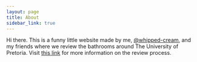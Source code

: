 ```yaml
---
layout: page
title: About
sidebar_link: true
---
```


Hi there. This is a funny little website made by me, [@whipped-cream](https://whipped-cream.github.io), and my friends where we review the bathrooms around The University of Pretoria. Visit [this link](2022/08/19/the-start-of-something-beautiful.html) for more information on the review process.
